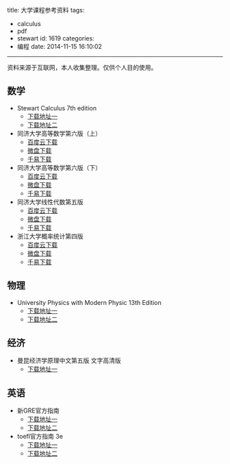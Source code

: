 title: 大学课程参考资料
tags:
  - calculus
  - pdf
  - stewart
id: 1619
categories:
  - 编程
date: 2014-11-15 16:10:02
---

资料来源于互联网，本人收集整理。仅供个人目的使用。

## 数学 ##

* Stewart Calculus 7th edition
  * [下载地址一](http://pan.baidu.com/s/1rUohw)
  * [下载地址二](http://down.51cto.com/data/1900350)
* 同济大学高等数学第六版（上）
  * [百度云下载](http://pan.baidu.com/s/1eQ71U5W)
  * [微盘下载](http://vdisk.weibo.com/s/qgCUFgF6OQiUe)
  * [千易下载](http://1000eb.com/1dv9d)
* 同济大学高等数学第六版（下）
  * [百度云下载](http://pan.baidu.com/s/1nt3jSSh)
  * [微盘下载](http://vdisk.weibo.com/s/qgCUFgF6OQj4G)
  * [千易下载](http://1000eb.com/1dv9e)
* 同济大学线性代数第五版
  * [百度云下载](http://pan.baidu.com/s/1hqCh8xA)
  * [微盘下载](http://vdisk.weibo.com/s/qgCUFgF6OQiGR)
  * [千易下载](http://1000eb.com/1dv9f)
* 浙江大学概率统计第四版
  * [百度云下载](http://pan.baidu.com/s/1mgN4FJ6)
  * [微盘下载](http://vdisk.weibo.com/s/qgCUFgF6OQj0d)
  * [千易下载](http://1000eb.com/1dv9g)

## 物理 ##

* University Physics with Modern Physic 13th Edition
  * [下载地址一](http://115.com/lb/5lbq92ek)
  * [下载地址二](http://pan.baidu.com/s/1eQpKmOU)

## 经济 ##

* 曼昆经济学原理中文第五版 文字高清版
  * [下载地址一](http://pan.baidu.com/s/1jMJx0)

## 英语 ##

* 新GRE官方指南
  * [下载地址一](http://wenku.baidu.com/link?url=gvZrfX4zl2b1n7FUgLoVl9eK0KAhJktV7NkKxFuSEb0ly1abXMC8xvJUOL9be_oluwSLkDe3ago8PinzFTLePJvM9I1efotrJExiLF8CmTy)
  * [下载地址二](http://pan.baidu.com/s/1eQcSZN8)
* toefl官方指南 3e
  * [下载地址一](http://www.sharewithu.com/thread-660264-1-1.html)
  * [下载地址二](http://pan.baidu.com/s/1i3vdLqP)